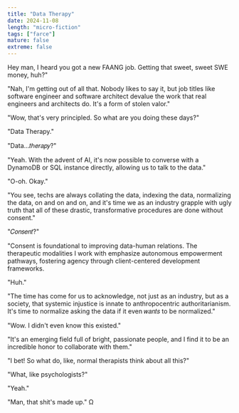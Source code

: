 ```yaml
---
title: "Data Therapy"
date: 2024-11-08
length: "micro-fiction"
tags: ["farce"]
mature: false
extreme: false
---
```

Hey man, I heard you got a new FAANG job. Getting that sweet, sweet SWE money, huh?"

"Nah, I'm getting out of all that. Nobody likes to say it, but job titles like software engineer and software architect devalue the work that real engineers and architects do. It's a form of stolen valor."

"Wow, that's very principled. So what are you doing these days?"

"Data Therapy."

"Data...𝑡ℎ𝑒𝑟𝑎𝑝𝑦?"

"Yeah. With the advent of AI, it's now possible to converse with a DynamoDB or SQL instance directly, allowing us to talk to the data."

"O-oh. Okay."

"You see, techs are always collating the data, indexing the data, normalizing the data, on and on and on, and it's time we as an industry grapple with ugly truth that all of these drastic, transformative procedures are done without consent."

"𝐶𝑜𝑛𝑠𝑒𝑛𝑡?"

"Consent is foundational to improving data-human relations. The therapeutic modalities I work with emphasize autonomous empowerment pathways, fostering agency through client-centered development frameworks.

"Huh."

"The time has come for us to acknowledge, not just as an industry, but as a society, that systemic injustice is innate to anthropocentric authoritarianism. It's time to normalize asking the data if it even 𝑤𝑎𝑛𝑡𝑠 to be normalized."

"Wow. I didn't even know this existed."

"It's an emerging field full of bright, passionate people, and I find it to be an incredible honor to collaborate with them."

"I bet! So what do, like, normal therapists think about all this?"

"What, like psychologists?"

"Yeah."

"Man, that shit's made up." Ω
